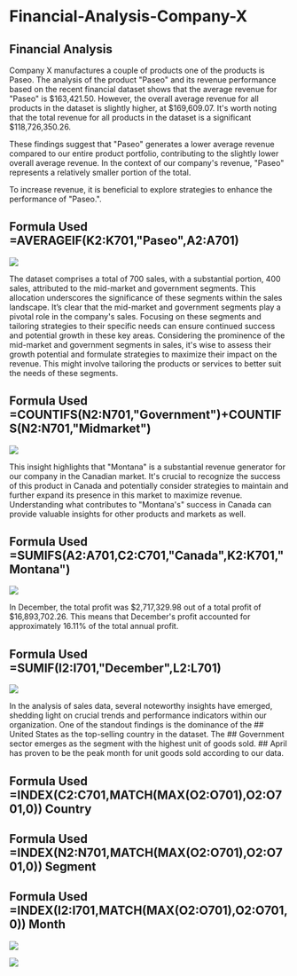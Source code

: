 # Financial-Analysis-Company-X

## Financial Analysis

Company X manufactures a couple of products one of the products is Paseo. The analysis of the product "Paseo" and its revenue performance based on the recent financial dataset shows that the average revenue for "Paseo" is $163,421.50. However, the overall average revenue for all products in the dataset is slightly higher, at $169,609.07. It's worth noting that the total revenue for all products in the dataset is a significant $118,726,350.26.

These findings suggest that "Paseo" generates a lower average revenue compared to our entire product portfolio, contributing to the slightly lower overall average revenue. In the context of our company's revenue, "Paseo" represents a relatively smaller portion of the total.

To increase revenue, it is beneficial to explore strategies to enhance the performance of "Paseo.".
## Formula Used =AVERAGEIF(K2:K701,"Paseo",A2:A701)

![](https://github.com/TomiiOkotie/Financial-Analysis-Company-X/blob/main/revenue.png)

The dataset comprises a total of 700 sales, with a substantial portion, 400 sales, attributed to the mid-market and government segments. This allocation underscores the significance of these segments within the sales landscape. It’s clear that the mid-market and government segments play a pivotal role in the company's sales. Focusing on these segments and tailoring strategies to their specific needs can ensure continued success and potential growth in these key areas.  Considering the prominence of the mid-market and government segments in sales, it's wise to assess their growth potential and formulate strategies to maximize their impact on the revenue. This might involve tailoring the products or services to better suit the needs of these segments.
## Formula Used =COUNTIFS(N2:N701,"Government")+COUNTIFS(N2:N701,"Midmarket")

![](https://github.com/TomiiOkotie/Financial-Analysis-Company-X/blob/main/NumberofSales.png)


This insight highlights that "Montana" is a substantial revenue generator for our company in the Canadian market. It's crucial to recognize the success of this product in Canada and potentially consider strategies to maintain and further expand its presence in this market to maximize revenue. Understanding what contributes to "Montana's" success in Canada can provide valuable insights for other products and markets as well.
## Formula Used =SUMIFS(A2:A701,C2:C701,"Canada",K2:K701,"Montana")

![](https://github.com/TomiiOkotie/Financial-Analysis-Company-X/blob/main/MontanaCanada.png)

In December, the total profit was $2,717,329.98 out of a total profit of $16,893,702.26. This means that December's profit accounted for approximately 16.11% of the total annual profit. 
## Formula Used =SUMIF(I2:I701,"December",L2:L701)

![](https://github.com/TomiiOkotie/Financial-Analysis-Company-X/blob/main/TotalDecember.png)


In the analysis of sales data, several noteworthy insights have emerged, shedding light on crucial trends and performance indicators within our organization. One of the standout findings is the dominance of the ## United States as the top-selling country in the dataset. The  ## Government sector emerges as the segment with the highest unit of goods sold. ## April has proven to be the peak month for unit goods sold according to our data.
## Formula Used =INDEX(C2:C701,MATCH(MAX(O2:O701),O2:O701,0))  Country
## Formula Used =INDEX(N2:N701,MATCH(MAX(O2:O701),O2:O701,0))   Segment
## Formula Used =INDEX(I2:I701,MATCH(MAX(O2:O701),O2:O701,0))   Month



![](https://github.com/TomiiOkotie/Financial-Analysis-Company-X/blob/main/AdvanceCount.png)


![](https://github.com/TomiiOkotie/Financial-Analysis-Company-X/blob/main/AdvanceFunction.png)






